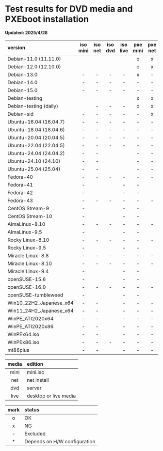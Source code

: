 # **Test results for DVD media and PXEboot installation**  
  
**Updated: 2025/4/28**  
  
|         version          | iso mini| iso net | iso dvd | iso live| pxe mini| pxe net | pxe dvd | pxe live| life |  release   |support end | long term  |    rhel    |         kerne         |      code name      |          note           |
| :----------------------- | :-----: | :-----: | :-----: | :-----: | :-----: | :-----: | :-----: | :-----: | :--: | :--------: | :--------: | :--------: | :--------: | :-------------------- | :------------------ | :---------------------- |
| Debian-11.0 (11.11.0)    |         |         |         |         |    o    |    x    |    x    |    x    | LTS  | 2021/08/14 | 2024/08/14 | 2026/08/31 |            | 5.10                  | Bullseye            | oldstable               |
| Debian-12.0 (12.10.0)    |         |         |         |         |    o    |    x    |    x    |    x    |      | 2023/06/10 | 2026/06/10 | 2028/06/30 |            | 6.1                   | Bookworm            | stable                  |
| Debian-13.0              |    -    |    -    |    -    |    -    |    x    |    -    |    -    |    -    |      | 2025/xx/xx | 20xx/xx/xx | 20xx/xx/xx |            |                       | Trixie              | testing                 |
| Debian-14.0              |    -    |    -    |    -    |    -    |    -    |    -    |    -    |    -    |      | 2027/xx/xx | 20xx/xx/xx | 20xx/xx/xx |            |                       | Forky               |                         |
| Debian-15.0              |    -    |    -    |    -    |    -    |    -    |    -    |    -    |    -    |      | 20xx/xx/xx | 20xx/xx/xx | 20xx/xx/xx |            |                       | Duke                |                         |
| Debian-testing           |         |         |         |         |    x    |    x    |    x    |    x    |      | 20xx/xx/xx | 20xx/xx/xx | 20xx/xx/xx |            |                       | Testing             | testing                 |
| Debian-testing (daily)   |         |    -    |    -    |    -    |    o    |    x    |    x    |    x    |      | 20xx/xx/xx | 20xx/xx/xx | 20xx/xx/xx |            |                       | Testing             | testing_daily_build     |
| Debian-sid               |    -    |    -    |    -    |    -    |    -    |    x    |    x    |    x    |      | 20xx/xx/xx | 20xx/xx/xx | 20xx/xx/xx |            |                       | SID                 | sid                     |
| Ubuntu-16.04 (16.04.7)   |    -    |    -    |    -    |    -    |    -    |    -    |    -    |    -    | LTS  | 2016/04/21 | 2021/04/30 | 2026/04/23 |            | 4.4                   | Xenial_Xerus        |                         |
| Ubuntu-18.04 (18.04.6)   |    -    |    -    |    -    |    -    |    -    |    -    |    -    |    -    | LTS  | 2018/04/26 | 2023/05/31 | 2028/04/26 |            | 4.15                  | Bionic_Beaver       |                         |
| Ubuntu-20.04 (20.04.5)   |    -    |    -    |    -    |    -    |    -    |    -    |    -    |    -    |      | 2020/04/23 | 2025/05/29 | 2030/04/23 |            | 5.4                   | Focal_Fossa         |                         |
| Ubuntu-22.04 (22.04.5)   |    -    |    -    |    -    |    -    |    -    |    -    |    -    |    -    |      | 2022/04/21 | 2027/06/01 | 2032/04/21 |            | 5.15 or 5.17          | Jammy_Jellyfish     |                         |
| Ubuntu-24.04 (24.04.2)   |    -    |    -    |         |         |    -    |    -    |         |    *    |      | 2024/04/25 | 2029/05/31 | 2034/04/25 |            | 6.8                   | Noble_Numbat        | desktop_use_16GiB       |
| Ubuntu-24.10 (24.10)     |    -    |    -    |         |         |    -    |    -    |         |    *    |      | 2024/10/10 | 2025/07/xx |            |            | 6.11                  | Oracular_Oriole     | "                       |
| Ubuntu-25.04 (25.04)     |    -    |    -    |         |         |    -    |    -    |         |    *    |      | 2025/04/17 | 2026/01/xx |            |            | 6.14                  | Plucky_Puffin       | "                       |
| Fedora-40                |    -    |    -    |    -    |    -    |    -    |    -    |    -    |    -    |      | 2024/04/23 | 2025/05/28 |            |            | 6.8                   |                     |                         |
| Fedora-41                |    -    |         |         |    -    |    -    |         |         |    -    |      | 2024/10/29 | 2025/11/19 |            |            | 6.11                  |                     |                         |
| Fedora-42                |    -    |         |         |    -    |    -    |         |         |    -    |      | 2025/04/15 | 2026/05/13 |            |            | 6.14                  |                     |                         |
| Fedora-43                |    -    |    -    |    -    |    -    |    -    |    -    |    -    |    -    |      | 2025/11/11 | 2026/12/02 |            |            |                       |                     |                         |
| CentOS Stream-9          |    -    |         |         |    -    |    -    |         |         |    -    |      | 2021/12/03 | 2027/05/31 |            |            | 5.14.0                |                     |                         |
| CentOS Stream-10         |    -    |         |         |    -    |    -    |         |         |    -    |      | 2024/12/12 | 2030/01/01 |            |            | 6.12.0                | Coughlan            |                         |
| AlmaLinux-8.10           |    -    |    -    |    -    |    -    |    -    |    -    |    -    |    -    |      | 2024/05/28 |            |            | 2024/05/22 | 4.18.0_553            | Cerulean_Leopard    |                         |
| AlmaLinux-9.5            |    -    |         |         |    -    |    -    |         |         |    -    |      | 2024/11/18 |            |            | 2024/11/13 | 5.14.0_503.11.1       | Teal_Serval         |                         |
| Rocky Linux-8.10         |    -    |    -    |    -    |    -    |    -    |    -    |    -    |    -    |      | 2024/05/30 |            |            | 2024/05/22 | 4.18.0_553            | Green_Obsidian      |                         |
| Rocky Linux-9.5          |    -    |         |         |    -    |    -    |         |         |    -    |      | 2024/11/19 |            |            | 2024/11/12 | 5.14.0_503.14.1       | Blue_Onyx           |                         |
| Miracle Linux-8.8        |    -    |    -    |    -    |    -    |    -    |    -    |    -    |    -    |      | 2023/10/05 |            |            | 2023/05/16 | 4.18.0_477.el8        |                     |                         |
| Miracle Linux-8.10       |    -    |    -    |    -    |    -    |    -    |    -    |    -    |    -    |      | 2024/10/17 |            |            | 2024/05/22 | 4.18.0_553.el8_10     | Peony               |                         |
| Miracle Linux-9.4        |    -    |         |         |    -    |    -    |         |         |    -    |      | 2024/09/02 |            |            | 2024/04/30 | 5.14.0_427.13.1.el9_4 | Feige               |                         |
| openSUSE-15.6            |    -    |         |         |    -    |    -    |         |         |    -    |      | 2024/06/12 | 2025/12/31 |            |            | 6.4                   |                     |                         |
| openSUSE-16.0            |    -    |    -    |    -    |    -    |    -    |    -    |    -    |    -    |      | 2025/10/xx | 20xx/xx/xx |            |            |                       |                     |                         |
| openSUSE-tumbleweed      |    -    |         |         |    -    |    -    |         |         |    -    |      | 2014/11/xx | 20xx/xx/xx |            |            |                       |                     |                         |
| Win10_22H2_Japanese_x64  |    -    |    -    |         |    -    |    -    |    -    |         |    -    |      | 2022/10/18 | 2025/10/14 |            |            |                       |                     |                         |
| Win11_24H2_Japanese_x64  |    -    |    -    |         |    -    |    -    |    -    |         |    -    |      | 2024/10/01 | 2026/10/13 |            |            |                       |                     |                         |
| WinPE_ATI2020x64         |    -    |    -    |         |    -    |    -    |    -    |         |    -    |      | 20xx/xx/xx | 20xx/xx/xx |            |            |                       |                     |                         |
| WinPE_ATI2020x86         |    -    |    -    |         |    -    |    -    |    -    |         |    -    |      | 20xx/xx/xx | 20xx/xx/xx |            |            |                       |                     |                         |
| WinPEx64.iso             |    -    |    -    |         |    -    |    -    |    -    |         |    -    |      | 20xx/xx/xx | 20xx/xx/xx |            |            |                       |                     |                         |
| WinPEx86.iso             |    -    |    -    |    -    |    -    |    -    |    -    |    -    |    -    |      | 20xx/xx/xx | 20xx/xx/xx |            |            |                       |                     |                         |
| mt86plus                 |    -    |    -    |         |    -    |    -    |    -    |         |    -    |      | 20xx/xx/xx | 20xx/xx/xx |            |            |                       |                     |                         |
  
| media |        edition        |
| :---: | :-------------------- |
| mini  | mini.iso              |
| net   | net install           |
| dvd   | server                |
| live  | desktop or live media |
  
| mark |            status            |
| :--: | :--------------------------- |
|  o   | OK                           |
|  x   | NG                           |
|  -   | Excluded                     |
|  *   | Depends on H/W configuration |
  
